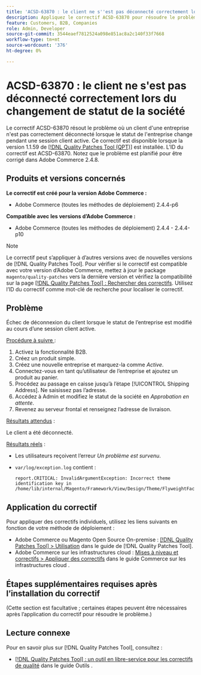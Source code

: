 ```yaml
---
title: 'ACSD-63870 : le client ne s''est pas déconnecté correctement lors du changement de statut de la société'
description: Appliquez le correctif ACSD-63870 pour résoudre le problème d’Adobe Commerce en raison duquel un client d’une société n’est pas correctement déconnecté lorsque le statut de la société change au cours d’une session client active.
feature: Customers, B2B, Companies
role: Admin, Developer
source-git-commit: 3544eaef7812524a098e851ac8a2c140f33f7668
workflow-type: tm+mt
source-wordcount: '376'
ht-degree: 0%

---
```



# ACSD-63870 : le client ne s&#39;est pas déconnecté correctement lors du changement de statut de la société

Le correctif ACSD-63870 résout le problème où un client d&#39;une entreprise n&#39;est pas correctement déconnecté lorsque le statut de l&#39;entreprise change pendant une session client active. Ce correctif est disponible lorsque la version 1.1.59 de [[!DNL Quality Patches Tool (QPT)]](/help/tools/quality-patches-tool/quality-patches-tool-to-self-serve-quality-patches.md) est installée. L’ID du correctif est ACSD-63870. Notez que le problème est planifié pour être corrigé dans Adobe Commerce 2.4.8.

## Produits et versions concernés

**Le correctif est créé pour la version Adobe Commerce :**

* Adobe Commerce (toutes les méthodes de déploiement) 2.4.4-p6

**Compatible avec les versions d’Adobe Commerce :**

* Adobe Commerce (toutes les méthodes de déploiement) 2.4.4 - 2.4.4-p10

>[!NOTE]
>
>Le correctif peut s’appliquer à d’autres versions avec de nouvelles versions de [!DNL Quality Patches Tool]. Pour vérifier si le correctif est compatible avec votre version d’Adobe Commerce, mettez à jour le package `magento/quality-patches` vers la dernière version et vérifiez la compatibilité sur la page [[!DNL Quality Patches Tool] : Rechercher des correctifs](https://experienceleague.adobe.com/tools/commerce-quality-patches/index.html). Utilisez l’ID du correctif comme mot-clé de recherche pour localiser le correctif.

## Problème

Échec de déconnexion du client lorsque le statut de l’entreprise est modifié au cours d’une session client active.

<u>Procédure à suivre </u> :

1. Activez la fonctionnalité B2B.
1. Créez un produit simple.
1. Créez une nouvelle entreprise et marquez-la comme *Active*.
1. Connectez-vous en tant qu’utilisateur de l’entreprise et ajoutez un produit au panier.
1. Procédez au passage en caisse jusqu’à l’étape [!UICONTROL Shipping Address]. Ne saisissez pas l’adresse.
1. Accédez à Admin et modifiez le statut de la société en *Approbation en attente*.
1. Revenez au serveur frontal et renseignez l’adresse de livraison.

<u>Résultats attendus</u> :

Le client a été déconnecté.

<u>Résultats réels</u> :

* Les utilisateurs reçoivent l’erreur *Un problème est survenu*.
* `var/log/exception.log` contient :

  ```
  report.CRITICAL: InvalidArgumentException: Incorrect theme identification key in /home/lib/internal/Magento/Framework/View/Design/Theme/FlyweightFactory.php:60
  ```


## Application du correctif

Pour appliquer des correctifs individuels, utilisez les liens suivants en fonction de votre méthode de déploiement :

* Adobe Commerce ou Magento Open Source On-premise : [[!DNL Quality Patches Tool] > Utilisation](/help/tools/quality-patches-tool/usage.md) dans le guide de [!DNL Quality Patches Tool].
* Adobe Commerce sur les infrastructures cloud : [Mises à niveau et correctifs > Appliquer des correctifs](https://experienceleague.adobe.com/docs/commerce-cloud-service/user-guide/develop/upgrade/apply-patches.html) dans le guide Commerce sur les infrastructures cloud .

## Étapes supplémentaires requises après l’installation du correctif

(Cette section est facultative ; certaines étapes peuvent être nécessaires après l’application du correctif pour résoudre le problème.) 

## Lecture connexe

Pour en savoir plus sur [!DNL Quality Patches Tool], consultez :

* [[!DNL Quality Patches Tool] : un outil en libre-service pour les correctifs de qualité](/help/tools/quality-patches-tool/quality-patches-tool-to-self-serve-quality-patches.md) dans le guide Outils .

